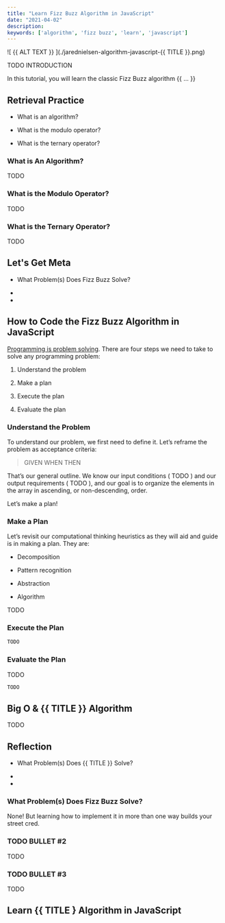 ```yaml
---
title: "Learn Fizz Buzz Algorithm in JavaScript"
date: "2021-04-02"
description: 
keywords: ['algorithm', 'fizz buzz', 'learn', 'javascript']
---
```



![ {{ ALT TEXT }} ](./jarednielsen-algorithm-javascript-{{ TITLE }}.png)


TODO INTRODUCTION

In this tutorial, you will learn the classic Fizz Buzz algorithm {{ ... }}


## Retrieval Practice

* What is an algorithm? 

* What is the modulo operator? 

* What is the ternary operator?


### What is An Algorithm? 

TODO 


### What is the Modulo Operator?

TODO


### What is the Ternary Operator?

TODO


## Let's Get Meta

* What Problem(s) Does Fizz Buzz Solve? 

* 

* 


## How to Code the Fizz Buzz Algorithm in JavaScript 

[Programming is problem solving](https://jarednielsen.com/programming-problem-solving/). There are four steps we need to take to solve any programming problem: 

1. Understand the problem

2. Make a plan

3. Execute the plan

4. Evaluate the plan


### Understand the Problem

To understand our problem, we first need to define it. Let’s reframe the problem as acceptance criteria:

> GIVEN
> WHEN
> THEN 

That’s our general outline. We know our input conditions ( TODO ) and our output requirements ( TODO ), and our goal is to organize the elements in the array in ascending, or non-descending, order.

Let’s make a plan!


### Make a Plan

Let’s revisit our computational thinking heuristics as they will aid and guide is in making a plan. They are: 

* Decomposition

* Pattern recognition

* Abstraction

* Algorithm

TODO


### Execute the Plan

```js
TODO
```



### Evaluate the Plan

TODO



```js
TODO
```


## Big O & {{ TITLE }} Algorithm

TODO 


## Reflection

* What Problem(s) Does {{ TITLE }} Solve? 

* 

* 


### What Problem(s) Does Fizz Buzz Solve?

None! But learning how to implement it in more than one way builds your street cred. 


### TODO BULLET #2

TODO


### TODO BULLET #3

TODO


## Learn {{ TITLE } Algorithm in JavaScript




